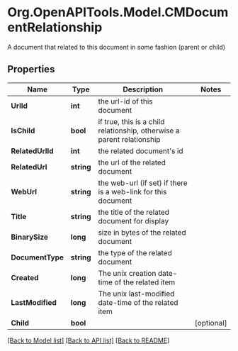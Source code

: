 # Org.OpenAPITools.Model.CMDocumentRelationship
A document that related to this document in some fashion (parent or child)

## Properties

Name | Type | Description | Notes
------------ | ------------- | ------------- | -------------
**UrlId** | **int** | the url-id of this document | 
**IsChild** | **bool** | if true, this is a child relationship, otherwise a parent relationship | 
**RelatedUrlId** | **int** | the related document&#39;s id | 
**RelatedUrl** | **string** | the url of the related document | 
**WebUrl** | **string** | the web-url (if set) if there is a web-link for this document | 
**Title** | **string** | the title of the related document for display | 
**BinarySize** | **long** | size in bytes of the related document | 
**DocumentType** | **string** | the type of the related document | 
**Created** | **long** | The unix creation date-time of the related item | 
**LastModified** | **long** | The unix last-modified date-time of the related item | 
**Child** | **bool** |  | [optional] 

[[Back to Model list]](../README.md#documentation-for-models) [[Back to API list]](../README.md#documentation-for-api-endpoints) [[Back to README]](../README.md)


